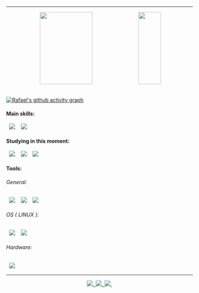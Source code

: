 <hr>

<div align="center">
  <img width="53%" height="195px" src="https://github-readme-stats.vercel.app/api?username=rsmwall&show_icons=true&theme=transparent&count_private=true&ring_color=1A4A28&&hide_border=true&&text_color=89929c&&title_color=8B949E&hide_title&icon_color=1A4A28">
  <img width="35%" height="195px" src="https://github-readme-stats.vercel.app/api/top-langs/?username=rsmwall&layout=compact&theme=transparent&count_private=true&&hide_border=true&&text_color=89929c&&title_color=8B949E&hide_title"/>
</div>

<br>
  
[![Rafael's github activity graph](https://github-readme-activity-graph.cyclic.app/graph?username=rsmwall&theme=github-compact&hide_border=true)](https://github.com/rsmwall/github-readme-activity-graph)

#### Main skills:

<picture>
  <source media="(prefers-color-scheme: dark)" srcset="https://img.shields.io/badge/-GDScript-0D1117?style=for-the-badge&logo=godotengine&logoColor=4588B9&labelColor=181e26&textColor=0D1117">&nbsp;
  <img src="https://img.shields.io/badge/-GDScript-white?style=for-the-badge&logo=godotengine&logoColor=de1d16&labelColor=white&textColor=0D1117">&nbsp;
</picture>

<picture>
  <source media="(prefers-color-scheme: dark)" srcset="https://img.shields.io/badge/-Godot Engine-0D1117?style=for-the-badge&logo=godotengine&logoColor=4588B9&labelColor=181e26&textColor=0D1117">&nbsp;
  <img src="https://img.shields.io/badge/-Godot Engine-white?style=for-the-badge&logo=godotengine&logoColor=de1d16&labelColor=white&textColor=0D1117">&nbsp;
</picture>

#### Studying in this moment:

<picture>
  <source media="(prefers-color-scheme: dark)" srcset="https://img.shields.io/badge/-Ruby on Rails-0D1117?style=for-the-badge&logo=rubyonrails&logoColor=C60000&labelColor=181e26&textColor=0D1117">&nbsp;
  <img src="https://img.shields.io/badge/-Ruby on Rails-white?style=for-the-badge&logo=rubyonrails&logoColor=C60000&labelColor=white&textColor=0D1117">&nbsp;
</picture>

<picture>
  <source media="(prefers-color-scheme: dark)" srcset="https://img.shields.io/badge/-c%23-0D1117?style=for-the-badge&logo=c-sharp&logoColor=058E0C&labelColor=181e26&textColor=0D1117">&nbsp;
  <img src="https://img.shields.io/badge/-C%23-white?style=for-the-badge&logo=c-sharp&logoColor=058E0C&labelColor=white&textColor=0D1117">&nbsp;
</picture>

<picture>
  <source media="(prefers-color-scheme: dark)" srcset="https://img.shields.io/badge/-Unity Engine-0D1117?style=for-the-badge&logo=unity&logoColor=D7D7D7&labelColor=181e26&textColor=0D1117">&nbsp;
  <img src="https://img.shields.io/badge/-Unity Engine-white?style=for-the-badge&logo=unity&logoColor=000000&labelColor=white&textColor=0D1117">&nbsp;
</picture>

#### Tools:

###### General:

<picture>
  <source media="(prefers-color-scheme: dark)" srcset="https://img.shields.io/badge/-Visual Studio Code-0D1117?style=for-the-badge&logo=visual-studio-code&logoColor=43A4ED&labelColor=181e26&textColor=0D1117">&nbsp;
  <img src="https://img.shields.io/badge/-Visual Studio Code-white?style=for-the-badge&logo=visual-studio-code&logoColor=43A4ED&labelColor=white&textColor=0D1117">&nbsp;
</picture>

<picture>
  <source media="(prefers-color-scheme: dark)" srcset="https://img.shields.io/badge/-GitHub-0D1117?style=for-the-badge&logo=github&logoColor=white&labelColor=181e26&textColor=0D1117">&nbsp;
  <img src="https://img.shields.io/badge/-GitHub-white?style=for-the-badge&logo=github&logoColor=black&labelColor=white&textColor=0D1117">&nbsp;
</picture>

<picture>
  <source media="(prefers-color-scheme: dark)" srcset="https://img.shields.io/badge/-GNU Bash-0D1117?style=for-the-badge&logo=gnu-bash&logoColor=white&labelColor=181e26&textColor=0D1117">&nbsp;
  <img src="https://img.shields.io/badge/-GNU Bash-white?style=for-the-badge&logo=gnu-bash&logoColor=black&labelColor=white&textColor=0D1117">&nbsp;
</picture>

###### OS ( LINUX ):

<picture>
  <source media="(prefers-color-scheme: dark)" srcset="https://img.shields.io/badge/-Kali Linux-0D1117?style=for-the-badge&logo=kalilinux&logoColor=367BF0&labelColor=181e26&textColor=0D1117">&nbsp;
  <img src="https://img.shields.io/badge/-Kali Linux-white?style=for-the-badge&logo=kalilinux&logoColor=367BF0&labelColor=white&textColor=0D1117">&nbsp;
</picture>

<picture>
  <source media="(prefers-color-scheme: dark)" srcset="https://img.shields.io/badge/-Arch Linux-0D1117?style=for-the-badge&logo=arch-linux&logoColor=2F9BD0&labelColor=181e26&textColor=0D1117">&nbsp;
  <img src="https://img.shields.io/badge/-Arch Linux-white?style=for-the-badge&logo=arch-linux&logoColor=2F9BD0&labelColor=white&textColor=0D1117">&nbsp;
</picture>

###### Hardware:

<picture>
  <source media="(prefers-color-scheme: dark)" srcset="https://img.shields.io/badge/-ASUS ZenBook-0D1117?style=for-the-badge&logo=asus&logoColor=white&labelColor=181e26&textColor=0D1117">&nbsp;
  <img src="https://img.shields.io/badge/-ASUS ZenBook-white?style=for-the-badge&logo=asus&logoColor=black&labelColor=white&textColor=0D1117">&nbsp;
</picture>

<!--

#### Other Knowledge:

-->

<hr>

<div align="center">
  <a href="https://twitter.com/rsmwall">
    <img src="https://img.shields.io/badge/Twitter-1DA1F2?style=for-the-badge&logo=twitter&logoColor=white">&nbsp;
  </a>
  
  <a href="https://instagram.com/rsmwall">
    <img src="https://img.shields.io/badge/Instagram-E4405F?style=for-the-badge&logo=instagram&logoColor=white">&nbsp;
  </a>
  
  <a href="https://dev.to/rsmwall">
    <img src="https://img.shields.io/badge/dev.to-0A0A0A?style=for-the-badge&logo=devdotto&logoColor=white">&nbsp;
  </a>
</div>
